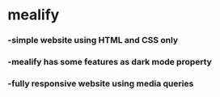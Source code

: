 # mealify
### -simple website using HTML and CSS only
### -mealify has some features as dark mode property
### -fully responsive website using media queries 
